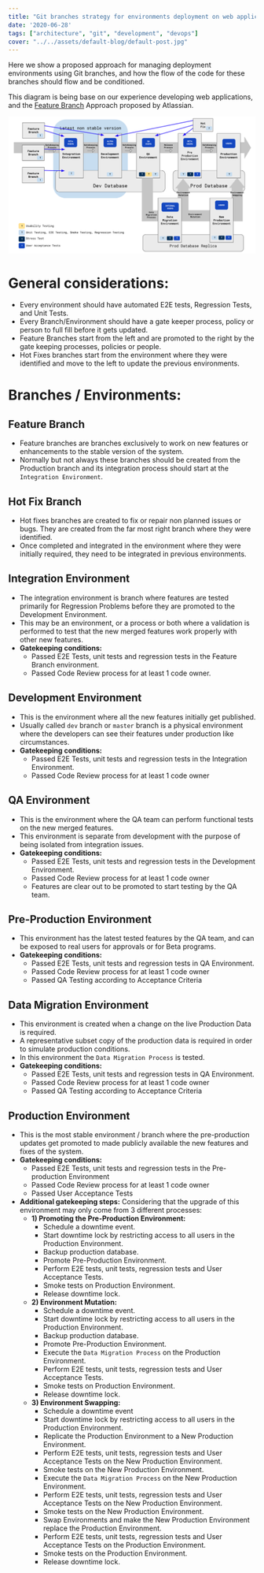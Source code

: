 ```yaml
---
title: "Git branches strategy for environments deployment on web applications"
date: '2020-06-28'
tags: ["architecture", "git", "development", "devops"]
cover: "../../assets/default-blog/default-post.jpg"
---
```


Here we show a proposed approach for managing deployment environments using Git branches, and how the flow of the code for these branches should flow and be conditioned.

This diagram is being base on our experience developing web applications, and the [Feature Branch](https://www.atlassian.com/git/tutorials/comparing-workflows/feature-branch-workflow) Approach proposed by Atlassian. 
 

![Git Branches Environment](./git-branches-environment.png)

# General considerations:

- Every environment should have automated E2E tests, Regression Tests, and Unit Tests.
- Every Branch/Environment should have a gate keeper process, policy or person to full fill before it gets updated.
- Feature Branches start from the left and are promoted to the right by the gate keeping processes, policies or people.
- Hot Fixes branches start from the environment where they were identified and move to the left to update the previous environments.

# Branches / Environments:

## Feature Branch

- Feature branches are branches exclusively to work on new features or enhancements to the stable version of the system. 
- Normally but not always these branches should be created from the Production branch and its integration process should start at the `Integration Environment`.

## Hot Fix Branch

- Hot fixes branches are created to fix or repair non planned issues or bugs. They are created from the far most right branch where they were identified.
- Once completed and integrated in the environment where they were initially required, they need to be integrated in previous environments.

## Integration Environment

- The integration environment is branch where features are tested primarily for Regression Problems before they are promoted to the Development Environment.
- This may be an environment, or a process or both where a validation is performed to test that the new merged features work properly with other new features.
- **Gatekeeping conditions:** 
    - Passed E2E Tests, unit tests and regression tests in the Feature Branch environment.
    - Passed Code Review process for at least 1 code owner.

## Development Environment

- This is the environment where all the new features initially get published. 
- Usually called `dev` branch or `master` branch is a physical environment where the developers can see their features under production like circumstances.
- **Gatekeeping conditions:** 
    - Passed E2E Tests, unit tests and regression tests in the Integration Environment.
    - Passed Code Review process for at least 1 code owner

## QA Environment

- This is the environment where the QA team can perform functional tests on the new merged features. 
- This environment is separate from development with the purpose of being isolated from integration issues.
- **Gatekeeping conditions:** 
    - Passed E2E Tests, unit tests and regression tests in the Development Environment.
    - Passed Code Review process for at least 1 code owner
    - Features are clear out to be promoted to start testing by the QA team. 
 

## Pre-Production Environment

- This environment has the latest tested features by the QA team, and can be exposed to real users for approvals or for Beta programs.
- **Gatekeeping conditions:** 
    - Passed E2E Tests, unit tests and regression tests in QA Environment.
    - Passed Code Review process for at least 1 code owner
    - Passed QA Testing according to Acceptance Criteria
 

## Data Migration Environment

- This environment is created when a change on the live Production Data is required.
- A representative subset copy of the production data is required in order to simulate production conditions.
- In this environment the `Data Migration Process` is tested. 
- **Gatekeeping conditions:** 
    - Passed E2E Tests, unit tests and regression tests in QA Environment.
    - Passed Code Review process for at least 1 code owner
    - Passed QA Testing according to Acceptance Criteria
  

## Production Environment

- This is the most stable environment / branch where the pre-production updates get promoted to made publicly available the new features and fixes of the system.
- **Gatekeeping conditions:**
    - Passed E2E Tests, unit tests and regression tests in the Pre-production Environment
    - Passed Code Review process for at least 1 code owner
    - Passed User Acceptance Tests
- **Additional gatekeeping steps:** Considering that the upgrade of this environment may only come from 3 different processes:
    - **1) Promoting the Pre-Production Environment:** 
        - Schedule a downtime event.
        - Start downtime lock by restricting access to all users in the Production Environment.
        - Backup production database.
        - Promote Pre-Production Environment.
        - Perform E2E tests, unit tests, regression tests and User Acceptance Tests.
        - Smoke tests on Production Environment.
        - Release downtime lock.
    - **2) Environment Mutation:**  
        - Schedule a downtime event.
        - Start downtime lock by restricting access to all users in the Production Environment.
        - Backup production database.
        - Promote Pre-Production Environment.
        - Execute the `Data Migration Process` on the Production Environment.
        - Perform E2E tests, unit tests, regression tests and User Acceptance Tests.
        - Smoke tests on Production Environment.
        - Release downtime lock.
    - **3) Environment Swapping:** 
        - Schedule a downtime event
        - Start downtime lock by restricting access to all users in the Production Environment.
        - Replicate the Production Environment to a New Production Environment.
        - Perform E2E tests, unit tests, regression tests and User Acceptance Tests on the New Production Environment.
        - Smoke tests on the New Production Environment. 
        - Execute the `Data Migration Process` on the New Production Environment.
        - Perform E2E tests, unit tests, regression tests and User Acceptance Tests on the New Production Environment.
        - Smoke tests on the New Production Environment.
        - Swap Environments and make the New Production Environment replace the Production Environment.
        - Perform E2E tests, unit tests, regression tests and User Acceptance Tests on the Production Environment.
        - Smoke tests on the Production Environment.
        - Release downtime lock.

    

